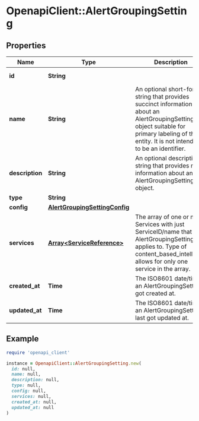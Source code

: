 # OpenapiClient::AlertGroupingSetting

## Properties

| Name | Type | Description | Notes |
| ---- | ---- | ----------- | ----- |
| **id** | **String** |  | [optional][readonly] |
| **name** | **String** | An optional short-form string that provides succinct information about an AlertGroupingSetting object suitable for primary labeling of the entity. It is not intended to be an identifier. | [optional] |
| **description** | **String** | An optional description in string that provides more information about an AlertGroupingSetting object. | [optional] |
| **type** | **String** |  | [optional] |
| **config** | [**AlertGroupingSettingConfig**](AlertGroupingSettingConfig.md) |  | [optional] |
| **services** | [**Array&lt;ServiceReference&gt;**](ServiceReference.md) | The array of one or many Services with just ServiceID/name that the AlertGroupingSetting applies to. Type of content_based_intelligent allows for only one service in the array. | [optional] |
| **created_at** | **Time** | The ISO8601 date/time an AlertGroupingSetting got created at. | [optional][readonly] |
| **updated_at** | **Time** | The ISO8601 date/time an AlertGroupingSetting last got updated at. | [optional][readonly] |

## Example

```ruby
require 'openapi_client'

instance = OpenapiClient::AlertGroupingSetting.new(
  id: null,
  name: null,
  description: null,
  type: null,
  config: null,
  services: null,
  created_at: null,
  updated_at: null
)
```


